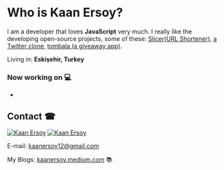 
# Who is **Kaan Ersoy?**

I am a developer that loves **JavaScript** very much. I really like the developing open-source projects, some of these: [Slicer(URL Shortener)](https://github.com/kaanersoy/slicer-fun), [a Twitter clone](https://github.com/kaanersoy/twitter-clone), [tombala (a giveaway app)](https://github.com/kaanersoy/tombala).

Living in: **Eskişehir, Turkey**

### Now working on 💻
 
-

## Contact ☎
[![Kaan Ersoy](https://img.shields.io/badge/LinkedIn-0077B5?style=for-the-badge&logo=linkedin&logoColor=white)](https://www.linkedin.com/in/kaan-ersoy/)
[![Kaan Ersoy](https://img.shields.io/badge/Twitter-1DA1F2?style=for-the-badge&logo=twitter&logoColor=white)](https://twitter.com/kaanersoy01)

E-mail: kaanersoy12@gmail.com

My Blogs: [kaanersoy.medium.com](kaanersoy.medium.com) 📚
